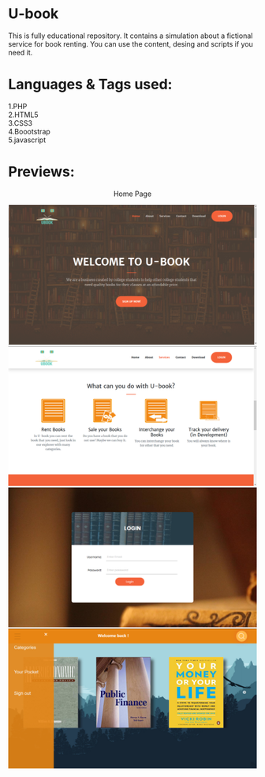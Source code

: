 # U-book

This is fully educational repository. It contains a simulation about a fictional service for book renting.
You can  use the content, desing and scripts if you need it.

# Languages & Tags used:
 
 1.PHP  
 2.HTML5  
 3.CSS3  
 4.Boootstrap  
 5.javascript  
 
 # Previews:
 <p align="center">Home Page</p>  

![Screenshot](previews/preview1.png)  
![Screenshot](previews/preview2.png)  
![Screenshot](previews/preview3.png)  
![Screenshot](previews/preview4.png)  
